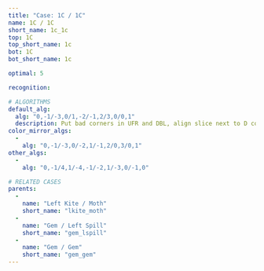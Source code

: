 ```yaml
---
title: "Case: 1C / 1C"
name: 1C / 1C
short_name: 1c_1c
top: 1C
top_short_name: 1c
bot: 1C
bot_short_name: 1c

optimal: 5

recognition:

# ALGORITHMS
default_alg:
  alg: "0,-1/-3,0/1,-2/-1,2/3,0/0,1"
  description: Put bad corners in UFR and DBL, align slice next to D corner.
color_mirror_algs:
  -
    alg: "0,-1/-3,0/-2,1/-1,2/0,3/0,1"
other_algs:
  -
    alg: "0,-1/4,1/-4,-1/-2,1/-3,0/-1,0"

# RELATED CASES
parents:
  -
    name: "Left Kite / Moth"
    short_name: "lkite_moth"
  -
    name: "Gem / Left Spill"
    short_name: "gem_lspill"
  -
    name: "Gem / Gem"
    short_name: "gem_gem"
---
```


